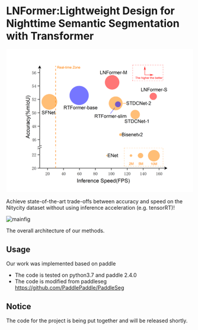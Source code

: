 # LNFormer:Lightweight Design for Nighttime Semantic Segmentation with Transformer

![comp.png](./figure/comp.png)

Achieve state-of-the-art trade-offs between accuracy and speed on the Nitycity dataset without using inference acceleration (e.g. tensorRT)!

![mainfig](./figure/mainfig.png)

The overall architecture of our methods.

## Usage

Our work was implemented based on paddle

- The code is tested on python3.7 and paddle 2.4.0
- The code is modified from paddleseg https://github.com/PaddlePaddle/PaddleSeg

## Notice

The code for the project is being put together and will be released shortly.


